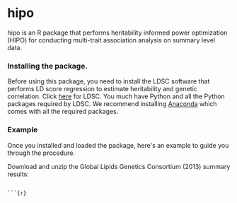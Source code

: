 # hipo

hipo is an R package that performs heritability informed power optimization (HIPO) for conducting multi-trait association analysis on summary level data.

### Installing the package.

Before using this package, you need to install the LDSC software that performs LD score regression to estimate heritability and genetic correlation. Click [here](https://github.com/bulik/ldsc) for LDSC. You much have Python and all the Python packages required by LDSC. We recommend installing [Anaconda](https://store.continuum.io/cshop/anaconda/) which comes with all the required packages.

### Example 

Once you installed and loaded the package, here's an example to guide you through the procedure.

Download and unzip the Global Lipids Genetics Consortium (2013) summary results: 

```{r}

```{r}

